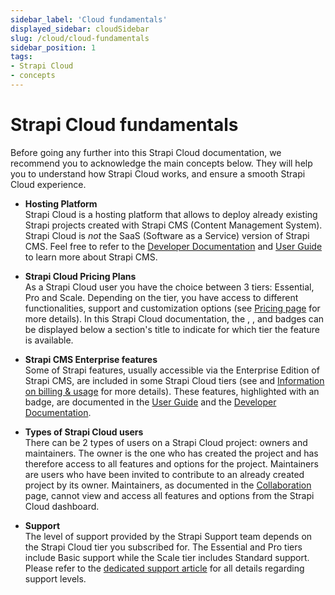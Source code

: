 ```yaml
---
sidebar_label: 'Cloud fundamentals'
displayed_sidebar: cloudSidebar
slug: /cloud/cloud-fundamentals
sidebar_position: 1
tags:
- Strapi Cloud
- concepts
---
```


# Strapi Cloud fundamentals

Before going any further into this Strapi Cloud documentation, we recommend you to acknowledge the main concepts below. They will help you to understand how Strapi Cloud works, and ensure a smooth Strapi Cloud experience.

- **Hosting Platform** <br/> Strapi Cloud is a hosting platform that allows to deploy already existing Strapi projects created with Strapi CMS (Content Management System). Strapi Cloud is *not* the SaaS (Software as a Service) version of Strapi CMS. Feel free to refer to the [Developer Documentation](https://docs.strapi.io/cms/intro) and [User Guide](https://docs.strapi.io/cms/intro) to learn more about Strapi CMS.

- **Strapi Cloud Pricing Plans** <br/> As a Strapi Cloud user you have the choice between 3 tiers: Essential, Pro and Scale. Depending on the tier, you have access to different functionalities, support and customization options (see [Pricing page](https://strapi.io/pricing-cloud) for more details). In this Strapi Cloud documentation, the <CloudEssentialBadge />, <CloudProBadge />, and <CloudScaleBadge /> badges can be displayed below a section's title to indicate for which tier the feature is available.

- **Strapi CMS Enterprise features** <br/> Some of Strapi features, usually accessible via the Enterprise Edition of Strapi CMS, are included in some Strapi Cloud tiers (see <ExternalLink to="https://strapi.io/pricing-cloud" text="Pricing page"/> and [Information on billing & usage](/cloud/getting-started/usage-billing) for more details). These features, highlighted with an <EnterpriseBadge /> badge, are documented in the [User Guide](https://docs.strapi.io/cms/intro) and the [Developer Documentation](https://docs.strapi.io/cms/intro).

- **Types of Strapi Cloud users** <br/> There can be 2 types of users on a Strapi Cloud project: owners and maintainers. The owner is the one who has created the project and has therefore access to all features and options for the project. Maintainers are users who have been invited to contribute to an already created project by its owner. Maintainers, as documented in the [Collaboration](/cloud/projects/collaboration) page, cannot view and access all features and options from the Strapi Cloud dashboard.

- **Support** <br/> The level of support provided by the Strapi Support team depends on the Strapi Cloud tier you subscribed for. The Essential and Pro tiers include Basic support while the Scale tier includes Standard support. Please refer to the [dedicated support article](https://support.strapi.io/support/solutions/articles/67000680833-what-is-supported-by-the-strapi-team#Not-Supported) for all details regarding support levels.
